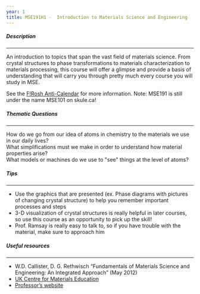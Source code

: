 ```yaml
---
year: 1
title: MSE191H1 -  Introduction to Materials Science and Engineering
---
```


##### Description

* * *


An introduction to topics that span the vast field of materials science.  From crystal structures to phase transformations to materials characterization to materials processing, this course will offer a glimpse and provide a basis of understanding that will carry you through pretty much every course you will study in MSE.

See the <a href="http://courses.skule.ca/anticalendar">F!Rosh Anti-Calendar</a> for more information. Note: MSE191 is still under the name MSE101 on skule.ca!

##### Thematic Questions

* * *


How do we go from our idea of atoms in chemistry to the materials we use in our daily lives?  
What simplifications must we make in order to understand how material properties arise?  
What models or machines do we use to "see" things at the level of atoms?

##### Tips

* * *


  -   Use the graphics that are presented (ex. Phase diagrams with pictures of changing crystal structure) to help you remember important processes and steps  
  -   3-D visualization of crystal structures is really helpful in later courses, so use this course as an opportunity to pick up the skill!  
  -   Prof. Ramsay is really easy to talk to, so if you have trouble with the material, make sure to approach him

##### Useful resources

* * *


 - W.D. Callister, D. G. Rethwisch “Fundamentals of Materials Science and Engineering: An Integrated Approach” (May 2012)  
 - [UK Centre for Materials Education](http://www.materials.ac.uk/elearning/matter/)  
 - [Professor’s website](http://www.scottramsay.com/)
